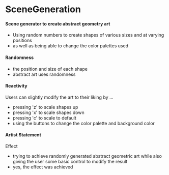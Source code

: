 # SceneGeneration

#### Scene generator to create abstract geometry art
- Using random numbers to create shapes of various sizes and at varying positions
- as well as being able to change the color palettes used

#### Randomness
- the position and size of each shape
- abstract art uses randomness

#### Reactivity
Users can slightly modify the art to their liking by ...
- pressing 'z' to scale shapes up
- pressing 'x' to scale shapes down
- pressing 'c' to scale to default
- using the buttons to change the color palette and background color

#### Artist Statement
Effect
- trying to achieve randomly generated abstract geometric art while also giving the user some basic control to modify the result
- yes, the effect was achieved
